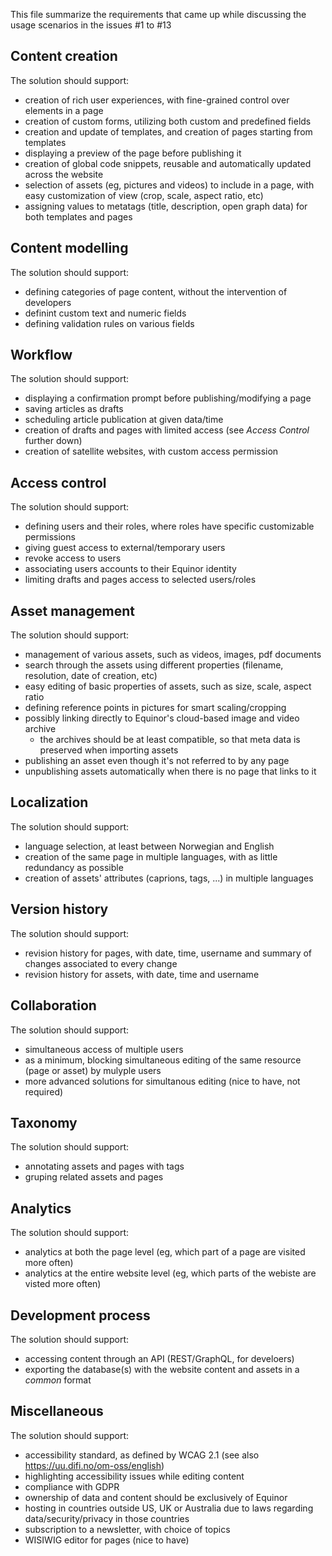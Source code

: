 This file summarize the requirements that came up while discussing the usage scenarios in the issues #1 to #13


## Content creation
The solution should support:
- creation of rich user experiences, with fine-grained control over elements in a page
- creation of custom forms, utilizing both custom and predefined fields
- creation and update of templates, and creation of pages starting from templates
- displaying a preview of the page before publishing it
- creation of global code snippets, reusable and automatically updated across the website 
- selection of assets (eg, pictures and videos) to include in a page, with easy customization of view (crop, scale, aspect ratio, etc)
- assigning values to metatags (title, description, open graph data) for both templates and pages


## Content modelling
The solution should support:
- defining categories of page content, without the intervention of developers
- definint custom text and numeric fields
- defining validation rules on various fields


## Workflow
The solution should support:
- displaying a confirmation prompt before publishing/modifying a page
- saving articles as drafts
- scheduling article publication at given data/time
- creation of drafts and pages with limited access (see _Access Control_ further down)
- creation of satellite websites, with custom access permission 


## Access control
The solution should support:
- defining users and their roles, where roles have specific customizable permissions
- giving guest access to external/temporary users
- revoke access to users
- associating users accounts to their Equinor identity
- limiting drafts and pages access to selected users/roles


## Asset management
The solution should support:
- management of various assets, such as videos, images, pdf documents
- search through the assets using different properties (filename, resolution, date of creation, etc)
- easy editing of basic properties of assets, such as size, scale, aspect ratio
- defining reference points in pictures for smart scaling/cropping
- possibly linking directly to Equinor's cloud-based image and video archive
  - the archives should be at least compatible, so that meta data is preserved when importing assets
- publishing an asset even though it's not referred to by any page
- unpublishing assets automatically when there is no page that links to it


## Localization
The solution should support:
- language selection, at least between Norwegian and English
- creation of the same page in multiple languages, with as little redundancy as possible
- creation of assets' attributes (caprions, tags, ...) in multiple languages


## Version history
The solution should support:
- revision history for pages, with date, time, username and summary of changes associated to every change
- revision history for assets, with date, time and username


## Collaboration
The solution should support:
- simultaneous access of multiple users
- as a minimum, blocking simultaneous editing of the same resource (page or asset) by mulyple users
- more advanced solutions for simultanous editing (nice to have, not required)


## Taxonomy
The solution should support:
- annotating assets and pages with tags
- gruping related assets and pages


## Analytics
The solution should support:
- analytics at both the page level (eg, which part of a page are visited more often)
- analytics at the entire website level (eg, which parts of the webiste are visted more often)


## Development process
The solution should support:
- accessing content through an API (REST/GraphQL, for develoers)
- exporting the database(s) with the website content and assets in a _common_ format
 

## Miscellaneous
The solution should support:
- accessibility standard, as defined by WCAG 2.1 (see also https://uu.difi.no/om-oss/english)
- highlighting accessibility issues while editing content
- compliance with GDPR
- ownership of data and content should be exclusively of Equinor
- hosting in countries outside US, UK or Australia due to laws regarding data/security/privacy in those countries
- subscription to a newsletter, with choice of topics
- WISIWIG editor for pages (nice to have)
